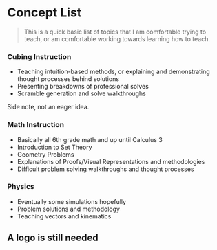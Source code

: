 # Concept List

> This is a quick basic list of topics that I am comfortable trying to teach, or am comfortable working towards learning how to teach.

### Cubing Instruction
- Teaching intuition-based methods, or explaining and demonstrating thought processes behind solutions
- Presenting breakdowns of professional solves
- Scramble generation and solve walkthroughs

Side note, not an eager idea.

### Math Instruction
- Basically all 6th grade math and up until Calculus 3
- Introduction to Set Theory
- Geometry Problems
- Explanations of Proofs/Visual Representations and methodologies
- Difficult problem solving walkthroughs and thought processes

### Physics 
- Eventually some simulations hopefully
- Problem solutions and methodology
- Teaching vectors and kinematics

## **A logo is still needed**